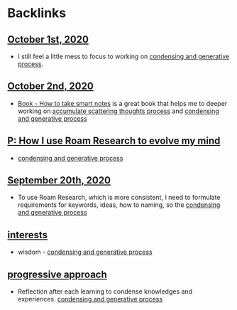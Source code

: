 
# Backlinks
## [October 1st, 2020](<October 1st, 2020.md>)
- I still feel a little mess to focus to working on [condensing and generative process](<condensing and generative process.md>).

## [October 2nd, 2020](<October 2nd, 2020.md>)
- [Book - How to take smart notes](<Book - How to take smart notes.md>) is a great book that helps me to deeper working on [accumulate scattering thoughts process](<accumulate scattering thoughts process.md>) and [condensing and generative process](<condensing and generative process.md>)

## [P: How I use Roam Research to evolve my mind](<P: How I use Roam Research to evolve my mind.md>)
- [condensing and generative process](<condensing and generative process.md>)

## [September 20th, 2020](<September 20th, 2020.md>)
- To use Roam Research, which is more consistent, I need to formulate requirements for keywords, ideas, how to naming, so the [condensing and generative process](<condensing and generative process.md>)

## [interests](<interests.md>)
- wisdom - [condensing and generative process](<condensing and generative process.md>)

## [progressive approach](<progressive approach.md>)
- Reflection after each learning to condense knowledges and experiences. [condensing and generative process](<condensing and generative process.md>)

